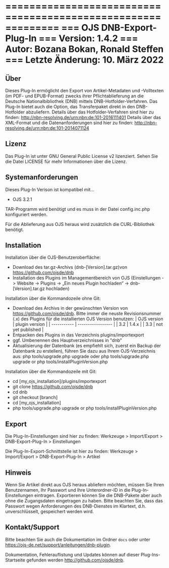 =============================================================
=== OJS DNB-Export-Plug-In
=== Version: 1.4.2
=== Autor: Bozana Bokan, Ronald Steffen
=== Letzte Änderung: 10. März 2022
=============================================================

Über
-----
Dieses Plug-In ermöglicht den Export von Artikel-Metadaten und -Volltexten (im PDF- und EPUB-Format) zwecks ihrer Pflichtablieferung an die Deutsche Nationalbibliothek (DNB)
mittels DNB-Hotfolder-Verfahren. Das Plug-In bietet auch die Option, das Transferpaket direkt in den DNB-Hotfolder abzuliefern.
Details über das Hotfolder-Verfahren sind hier zu finden: <http://nbn-resolving.de/urn:nbn:de:101-2016111401>
Details über das XML-Format und die Datenanforderungen sind hier zu finden: <http://nbn-resolving.de/urn:nbn:de:101-2014071124>

Lizenz
-------
Das Plug-In ist unter GNU General Public License v2 lizenziert. Sehen Sie die Datei LICENSE für mehr Informationen über die Lizenz.

Systemanforderungen
-------------------
Dieses Plug-In Verison ist kompatibel mit...
 - OJS 3.2.1

TAR-Programm wird benötigt und es muss in der Datei config.inc.php konfiguriert werden.

Für die Ablieferung aus OJS heraus wird zusätzlich die CURL-Bibliothek benötigt.

Installation
------------
Installation über die OJS-Benutzeroberfläche:
 - Download  des tar.gz-Archivs (dnb-[Version].tar.gz)von https://github.com/ojsde/dnb 
 - Installation des Plugins im Managementbereich von OJS (Einstellungen -> Website -> Plugins -> „Ein neues Plugin hochladen“ -> dnb-[Version].tar.gz hochladen)

Installation über die Kommandozeile ohne Git:
 - Download des Archivs in der gewünschten Version von https://github.com/ojsde/dnb. 
   Bitte immer die neuste Revisionsnummer (.x) des Plugins für die installierten OJS Version benutzen:
   | OJS version | plugin version    |
   | ----------- | ----------------- |
   | 3.2         | 1.4.x             |
   | 3.3         | not yet published |
 - Entpacken des Plugins in das Verzeichnis plugins/importexport
 - ggf. Umbenennen des Hauptverzeichnisses in "dnb"
 - Aktualisierung der Datenbank (es empfiehlt sich, zuerst ein Backup der Datenbank zu erstellen),
   führen Sie dazu aus Ihrem OJS-Verzeichnis aus: php tools/upgrade.php upgrade oder
   php tools/upgrade.php upgrade or php tools/installPluginVersion.php

Installation über die Kommandozeile mit Git:
 - cd [my_ojs_installation]/plugins/importexport
 - git clone https://github.com/ojsde/dnb
 - cd dnb
 - git checkout [branch]
 - cd [my_ojs_installation]
 - php tools/upgrade.php upgrade or php tools/installPluginVersion.php

Export
------------
Die Plug-In-Einstellungen sind hier zu finden:
Werkzeuge > Import/Export > DNB-Export-Plug-In > Einstellungen

Die Plug-In-Export-Schnittstelle ist hier zu finden:
Werkzeuge > Import/Export > DNB-Export-Plug-In > Artikel

Hinweis
---------
Wenn Sie Artikel direkt aus OJS heraus abliefern möchten, müssen Sie Ihren Benutzernamen, Ihr Passwort und Ihre Unterordner-ID in die Plug-In-Einstellungen eintragen.
Exportieren können Sie die DNB-Pakete aber auch ohne die Zugangsdaten eingetragen zu haben.
Bitte beachten Sie, dass das Passwort wegen Anforderungen des DNB-Dienstes im Klartext, d.h. unverschlüsselt, gespeichert werden wird. 

Kontakt/Support
---------------

Bitte beachten Sie auch die Dokumentation im Ordner `docs` oder unter https://ojs-de.net/support/anleitungen/dnb-plugin.

Dokumentation, Fehlerauflistung und Updates können auf dieser Plug-Ins-Startseite gefunden werden <http://github.com/ojsde/dnb>.
